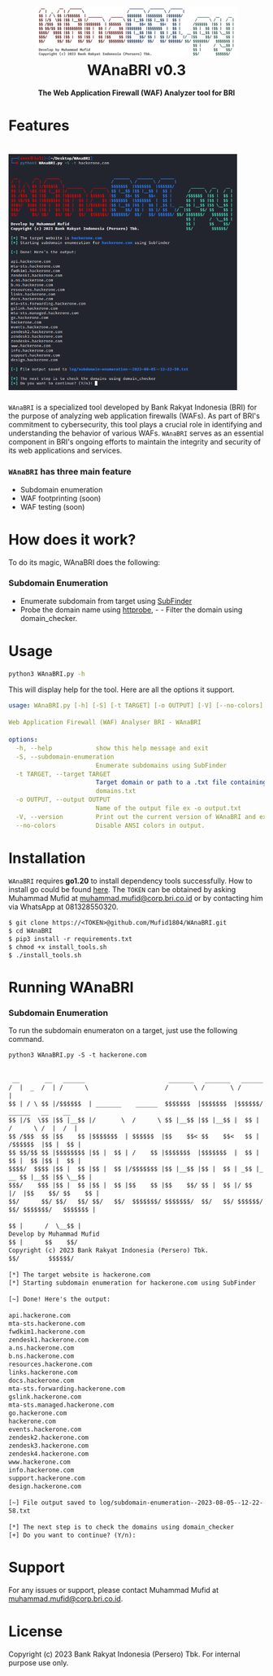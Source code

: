 <h1 align="center">
  <img src="lib/img/WAnaBRI-banner.png" alt="WAnaBRI"/></a>
  <br>
  WAnaBRI v0.3
</h1>
<p align="center">
  <b>The Web Application Firewall (WAF) Analyzer tool for BRI</b>
</p>

# Features

<h1 align="left">
  <img src="lib/img/WAnaBRI-run.png" alt="WAnaBRI" width="450px"></a>
  <br>
</h1>

`WAnaBRI` is a specialized tool developed by Bank Rakyat Indonesia (BRI) for the purpose of analyzing web application firewalls (WAFs). As part of BRI's commitment to cybersecurity, this tool plays a crucial role in identifying and understanding the behavior of various WAFs. `WAnaBRI` serves as an essential component in BRI's ongoing efforts to maintain the integrity and security of its web applications and services.

### `WAnaBRI` has three main feature
- Subdomain enumeration
- WAF footprinting (soon)
- WAF testing (soon)

# How does it work?

To do its magic, WAnaBRI does the following:

### Subdomain Enumeration

- Enumerate subdomain from target using [SubFinder](https://github.com/projectdiscovery/subfinder)
- Probe the domain name using [httprobe](https://github.com/tomnomnom/httprobe), - - Filter the domain using domain_checker.


# Usage

```sh
python3 WAnaBRI.py -h
```
This will display help for the tool. Here are all the options it support.

```yaml
usage: WAnaBRI.py [-h] [-S] [-t TARGET] [-o OUTPUT] [-V] [--no-colors]

Web Application Firewall (WAF) Analyser BRI - WAnaBRI

options:
  -h, --help            show this help message and exit
  -S, --subdomain-enumeration
                        Enumerate subdomains using SubFinder
  -t TARGET, --target TARGET
                        Target domain or path to a .txt file containing domains ex: -t bri.co.id or -t
                        domains.txt
  -o OUTPUT, --output OUTPUT
                        Name of the output file ex -o output.txt
  -V, --version         Print out the current version of WAnaBRI and exit.
  --no-colors           Disable ANSI colors in output.
```
# Installation

`WAnaBRI` requires **go1.20** to install dependency tools successfully. How to install go could be found [here](https://noureldinehab.medium.com/how-to-install-golang-latest-version-on-kali-linux-1afa2bd64ace). The `TOKEN` can be obtained by asking Muhammad Mufid at muhammad.mufid@corp.bri.co.id or by contacting him via WhatsApp at 081328550320.

```console
$ git clone https://<TOKEN>@github.com/Mufid1804/WAnaBRI.git
$ cd WAnaBRI
$ pip3 install -r requirements.txt
$ chmod +x install_tools.sh
$ ./install_tools.sh
```
# Running WAnaBRI
### Subdomain Enumeration

To run the subdomain enumeraton on a target, just use the following command.

```console
python3 WAnaBRI.py -S -t hackerone.com

 
 __       __   ______                       _______   _______   ______                         
/  |  _  /  | /      \                     /       \ /       \ /      |                                                                                                                                                                     
$$ | / \ $$ |/$$$$$$  | _______    ______  $$$$$$$  |$$$$$$$  |$$$$$$/       ______   __    __                                                                                                                                              
$$ |/$  \$$ |$$ |__$$ |/       \  /      \ $$ |__$$ |$$ |__$$ |  $$ |       /      \ /  |  /  |                                                                                                                                             
$$ /$$$  $$ |$$    $$ |$$$$$$$  | $$$$$$  |$$    $$< $$    $$<   $$ |      /$$$$$$  |$$ |  $$ |                                                                                                                                             
$$ $$/$$ $$ |$$$$$$$$ |$$ |  $$ | /    $$ |$$$$$$$  |$$$$$$$  |  $$ |      $$ |  $$ |$$ |  $$ |                                                                                                                                             
$$$$/  $$$$ |$$ |  $$ |$$ |  $$ |/$$$$$$$ |$$ |__$$ |$$ |  $$ | _$$ |_  __ $$ |__$$ |$$ \__$$ |                                                                                                                                             
$$$/    $$$ |$$ |  $$ |$$ |  $$ |$$    $$ |$$    $$/ $$ |  $$ |/ $$   |/  |$$    $$/ $$    $$ |                                                                                                                                             
$$/      $$/ $$/   $$/ $$/   $$/  $$$$$$$/ $$$$$$$/  $$/   $$/ $$$$$$/ $$/ $$$$$$$/   $$$$$$$ |                                                                                                                                             
                                                                           $$ |      /  \__$$ |                                                                                                                                             
Develop by Muhammad Mufid                                                  $$ |      $$    $$/                      
Copyright (c) 2023 Bank Rakyat Indonesia (Persero) Tbk.                    $$/        $$$$$$/                       
                                                                                                                    
[*] The target website is hackerone.com
[*] Starting subdomain enumeration for hackerone.com using SubFinder

[~] Done! Here's the output:

api.hackerone.com
mta-sts.hackerone.com
fwdkim1.hackerone.com
zendesk1.hackerone.com
a.ns.hackerone.com
b.ns.hackerone.com
resources.hackerone.com
links.hackerone.com
docs.hackerone.com
mta-sts.forwarding.hackerone.com
gslink.hackerone.com
mta-sts.managed.hackerone.com
go.hackerone.com
hackerone.com
events.hackerone.com
zendesk2.hackerone.com
zendesk3.hackerone.com
zendesk4.hackerone.com
www.hackerone.com
info.hackerone.com
support.hackerone.com
design.hackerone.com

[~] File output saved to log/subdomain-enumeration--2023-08-05--12-22-58.txt

[*] The next step is to check the domains using domain_checker
[+] Do you want to continue? (Y/n):
```
# Support

For any issues or support, please contact Muhammad Mufid at muhammad.mufid@corp.bri.co.id.

# License

Copyright (c) 2023 Bank Rakyat Indonesia (Persero) Tbk. For internal purpose use only.
